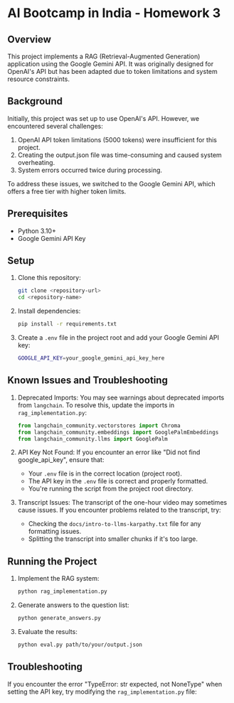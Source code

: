 # AI Bootcamp in India - Homework 3

## Overview

This project implements a RAG (Retrieval-Augmented Generation) application using the Google Gemini API. It was originally designed for OpenAI's API but has been adapted due to token limitations and system resource constraints.

## Background

Initially, this project was set up to use OpenAI's API. However, we encountered several challenges:

1. OpenAI API token limitations (5000 tokens) were insufficient for this project.
2. Creating the output.json file was time-consuming and caused system overheating.
3. System errors occurred twice during processing.

To address these issues, we switched to the Google Gemini API, which offers a free tier with higher token limits.

## Prerequisites

- Python 3.10+
- Google Gemini API Key

## Setup

1. Clone this repository:
   ```sh
   git clone <repository-url>
   cd <repository-name>
   ```

2. Install dependencies:
   ```sh
   pip install -r requirements.txt
   ```

3. Create a `.env` file in the project root and add your Google Gemini API key:
   ```sh
   GOOGLE_API_KEY=your_google_gemini_api_key_here
   ```

## Known Issues and Troubleshooting

1. Deprecated Imports:
   You may see warnings about deprecated imports from `langchain`. To resolve this, update the imports in `rag_implementation.py`:

   ```python
   from langchain_community.vectorstores import Chroma
   from langchain_community.embeddings import GooglePalmEmbeddings
   from langchain_community.llms import GooglePalm
   ```

2. API Key Not Found:
   If you encounter an error like "Did not find google_api_key", ensure that:
   - Your `.env` file is in the correct location (project root).
   - The API key in the `.env` file is correct and properly formatted.
   - You're running the script from the project root directory.

3. Transcript Issues:
   The transcript of the one-hour video may sometimes cause issues. If you encounter problems related to the transcript, try:
   - Checking the `docs/intro-to-llms-karpathy.txt` file for any formatting issues.
   - Splitting the transcript into smaller chunks if it's too large.

## Running the Project

1. Implement the RAG system:
   ```sh
   python rag_implementation.py
   ```

2. Generate answers to the question list:
   ```sh
   python generate_answers.py
   ```

3. Evaluate the results:
   ```sh
   python eval.py path/to/your/output.json
   ```

## Troubleshooting

If you encounter the error "TypeError: str expected, not NoneType" when setting the API key, try modifying the `rag_implementation.py` file:
